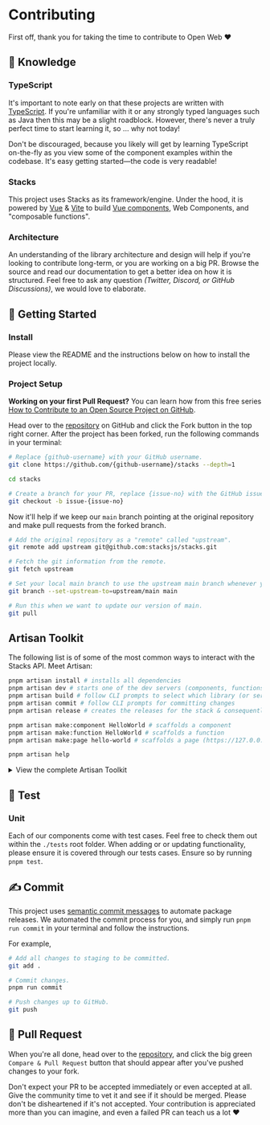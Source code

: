 # Contributing

First off, thank you for taking the time to contribute to Open Web ❤️

## 💭 Knowledge

### TypeScript

It's important to note early on that these projects are written with [TypeScript][typescript]. If you're unfamiliar with it or any strongly typed languages such as Java then this may be a slight roadblock. However, there's never a truly perfect time to start learning it, so ... why not today!

Don't be discouraged, because you likely will get by learning TypeScript on-the-fly as you view some of the component examples within the codebase. It's easy getting started—the code is very readable!

### Stacks

This project uses Stacks as its framework/engine. Under the hood, it is powered by [Vue][vue] & [Vite][vite] to build [Vue components][vue-components], Web Components, and "composable functions".

### Architecture

An understanding of the library architecture and design will help if you're looking to contribute long-term, or you are working on a big PR. Browse the source and read our documentation to get a better idea on how it is structured. Feel free to ask any question _(Twitter, Discord, or GitHub Discussions)_, we would love to elaborate.

## 🎒 Getting Started

### Install

Please view the README and the instructions below on how to install the project locally.

### Project Setup

**Working on your first Pull Request?** You can learn how from this free series [How to Contribute to an Open Source Project on GitHub][pr-beginner-series].

Head over to the [repository][stacks] on GitHub and click the Fork button in the top right corner. After the project has been forked, run the following commands in your terminal:

```bash
# Replace {github-username} with your GitHub username.
git clone https://github.com/{github-username}/stacks --depth=1

cd stacks

# Create a branch for your PR, replace {issue-no} with the GitHub issue number.
git checkout -b issue-{issue-no}
```

Now it'll help if we keep our `main` branch pointing at the original repository and make
pull requests from the forked branch.

```bash
# Add the original repository as a "remote" called "upstream".
git remote add upstream git@github.com:stacksjs/stacks.git

# Fetch the git information from the remote.
git fetch upstream

# Set your local main branch to use the upstream main branch whenever you run `git pull`.
git branch --set-upstream-to=upstream/main main

# Run this when we want to update our version of main.
git pull
```

## Artisan Toolkit

The following list is of some of the most common ways to interact with the Stacks API. Meet Artisan:

```bash
pnpm artisan install # installs all dependencies
pnpm artisan dev # starts one of the dev servers (components, functions, pages, or docs)
pnpm artisan build # follow CLI prompts to select which library (or server) to build
pnpm artisan commit # follow CLI prompts for committing changes
pnpm artisan release # creates the releases for the stack & consequently, publishes them to npm

pnpm artisan make:component HelloWorld # scaffolds a component
pnpm artisan make:function HelloWorld # scaffolds a function
pnpm artisan make:page hello-world # scaffolds a page (https://127.0.0.1/hello-world)

pnpm artisan help
```

<details>
<summary>View the complete Artisan Toolkit</summary>

```bash
pnpm artisan # view help menu
pnpm artisan install # installs your dependencies
pnpm artisan fresh # fresh reinstall of all deps
pnpm artisan update # auto-update deps & the Stacks framework

pnpm artisan --version # get the Stacks version
pnpm artisan --help # view help menu

# if you need any more info to any command listed here, you may suffix
# any of them via the "help option", i.e. `pnpm artisan ... --help`

pnpm artisan dev # starts one of the dev servers (components, functions, pages, or docs)
pnpm artisan dev:components # starts local playground dev server
pnpm artisan dev:pages # starts local playground pages dev server
pnpm artisan dev:functions # stubs local the functions
pnpm artisan dev:docs # starts local docs dev server

# for Laravel users, `serve` may be a more familiar command. Hence, we aliased it:
pnpm artisan serve # starts one of the dev servers (components, functions, pages, or docs)
pnpm artisan serve:components # starts local playground dev server
pnpm artisan serve:pages # starts local playground pages dev server
pnpm artisan serve:functions # stubs local the functions
pnpm artisan serve:docs # starts local docs dev server

# sets your application key
pnpm artisan key:generate

pnpm artisan make:stack project
pnpm artisan make:component HelloWorld
pnpm artisan make:function hello-world
pnpm artisan make:page hello-world
pnpm artisan make:lang de
pnpm artisan make:database cars
pnpm artisan make:table brands
pnpm artisan make:migration create_cars_table
pnpm artisan make:factory cars

pnpm artisan stub # stubs all the libraries
pnpm artisan stub:functions # stubs the function library

pnpm artisan lint # runs linter
pnpm artisan lint:fix # runs linter and fixes issues

pnpm artisan commit # follow CLI prompts for committing staged changes
pnpm artisan release # creates the releases for the stack & triggers the Release Action (workflow)
pnpm artisan changelog # generates CHANGELOG.md

# building for production (e.g. npm, Vercel, Netlify, et al.)
pnpm artisan build # select a specific build (follow CLI prompts)
pnpm artisan build:components # builds Vue component library & Web Component library
pnpm artisan build:functions # builds function library
pnpm artisan build:vue-components # builds Vue 2 & 3-ready Component library
pnpm artisan build:web-components # builds framework agnostic Web Component library (i.e. Custom Elements)
pnpm artisan build:pages # builds pages

# when deploying your app/s
pnpm artisan deploy:docs
pnpm artisan deploy:functions
pnpm artisan deploy:pages

# select the example to run (follow CLI prompts)
pnpm artisan example

# test your stack
pnpm artisan test # runs test suite
pnpm artisan test:unit # runs unit tests
pnpm artisan test:e2e # runs e2e tests
pnpm artisan test:coverage # runs test coverage
pnpm artisan test:types # runs typecheck
```

</details>

## 🧪 Test

### Unit

Each of our components come with test cases. Feel free to check them out within the `./tests` root folder. When adding or or updating functionality, please ensure it is covered through our tests cases. Ensure so by running `pnpm test`.

## ✍️ Commit

This project uses [semantic commit messages][semantic-commit-style] to automate package releases. We automated the commit process for you, and simply run `pnpm run commit` in your terminal and follow the instructions.

For example,

```bash
# Add all changes to staging to be committed.
git add .

# Commit changes.
pnpm run commit

# Push changes up to GitHub.
git push
```

## 🎉 Pull Request

When you're all done, head over to the [repository][stacks], and click the big green
`Compare & Pull Request` button that should appear after you've pushed changes to your fork.

Don't expect your PR to be accepted immediately or even accepted at all. Give the community time to
vet it and see if it should be merged. Please don't be disheartened if it's not accepted. Your
contribution is appreciated more than you can imagine, and even a failed PR can teach us a lot ❤️

[typescript]: https://www.typescriptlang.org
[vue]: https://vuejs.org/
[vite]: https://vitejs.dev/
[vue-components]: https://vuejs.org/guide/essentials/component-basics.html
[stacks]: https://github.com/stacksjs/stacks
[semantic-commit-style]: https://gist.github.com/joshbuchea/6f47e86d2510bce28f8e7f42ae84c716
[pr-beginner-series]: https://app.egghead.io/courses/how-to-contribute-to-an-open-source-project-on-github
